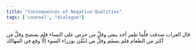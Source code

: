 ```yaml
---
title: "Consequences of Negative Qualities"
tags: ['counsel', "dialogue"]
---
```


 قال الغراب صدقت قلَّما ظفر أحد يبغي وقلَّ من حرص على النساء فلم يفتضح وقلَّ مَن أكثر من الطعام فلم يسقَم وقلَّ من ابتُليَ بوزراء السوء إلَّا وقع في المهالك
